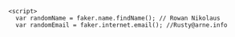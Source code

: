 <script src = "faker.js" type = "text/javascript"></script>
    <script>
      var randomName = faker.name.findName(); // Rowan Nikolaus
      var randomEmail = faker.internet.email(); //Rusty@arne.info
  </script>
